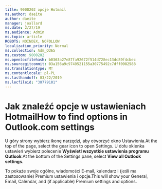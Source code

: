```yaml
---
title: 9000202 opcje Hotmail
ms.author: daeite
author: daeite
manager: joallard
ms.date: 2/27/19
ms.audience: Admin
ms.topic: article
ROBOTS: NOINDEX, NOFOLLOW
localization_priority: Normal
ms.collection: Adm_O365
ms.custom: 9000202
ms.openlocfilehash: b0363a27e87fa92672f514d728ec13dc89f4cbec
ms.sourcegitcommit: 03a156a9c9740521155a30775492c7dff0982588
ms.translationtype: MT
ms.contentlocale: pl-PL
ms.lasthandoff: 03/22/2019
ms.locfileid: "30779101"
---
```

# <a name="how-to-find-options-in-outlookcom-settings"></a><span data-ttu-id="bd257-102">Jak znaleźć opcje w ustawieniach Hotmail</span><span class="sxs-lookup"><span data-stu-id="bd257-102">How to find options in Outlook.com settings</span></span>

<span data-ttu-id="bd257-103">U góry strony wybierz ikonę narzędzi, aby otworzyć okno Ustawienia.</span><span class="sxs-lookup"><span data-stu-id="bd257-103">At the top of the page, select the gear icon to open Settings.</span></span> <span data-ttu-id="bd257-104">U dołu okienka ustawień wybierz polecenie **Wyświetl wszystkie ustawienia programu Outlook**.</span><span class="sxs-lookup"><span data-stu-id="bd257-104">At the bottom of the Settings pane, select **View all Outlook settings**.</span></span>

<span data-ttu-id="bd257-105">To pokaże swoje ogólne, wiadomości E-mail, kalendarz i (jeśli ma zastosowanie) Premium ustawienia i opcje.</span><span class="sxs-lookup"><span data-stu-id="bd257-105">This will show your General, Email, Calendar, and (if applicable) Premium settings and options.</span></span>
